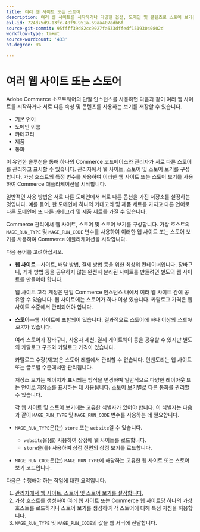 ```yaml
---
title: 여러 웹 사이트 또는 스토어
description: 여러 웹 사이트를 시작하거나 다양한 옵션, 도메인 및 콘텐츠로 스토어 보기를 구현하는 방법에 대해 알아봅니다.
exl-id: 724d75d9-13fc-40f9-951a-69aa407adb6f
source-git-commit: 95ffff39d82cc9027fa633dffedf15193040802d
workflow-type: tm+mt
source-wordcount: '433'
ht-degree: 0%

---
```


# 여러 웹 사이트 또는 스토어

Adobe Commerce 소프트웨어의 단일 인스턴스를 사용하면 다음과 같이 여러 웹 사이트를 시작하거나 서로 다른 속성 및 콘텐츠를 사용하는 보기를 저장할 수 있습니다.

- 기본 언어
- 도메인 이름
- 카테고리
- 제품
- 통화

이 유연한 솔루션을 통해 하나의 Commerce 코드베이스와 관리자가 서로 다른 스토어를 관리하고 표시할 수 있습니다. 관리자에서 웹 사이트, 스토어 및 스토어 보기를 구성합니다. 가상 호스트의 특정 변수를 사용하여 이러한 웹 사이트 또는 스토어 보기를 사용하여 Commerce 애플리케이션을 시작합니다.

일반적인 사용 방법은 서로 다른 도메인에서 서로 다른 옵션을 가진 저장소를 설정하는 것입니다. 예를 들어, 한 도메인에 하나의 카테고리 및 제품 세트를 가지고 다른 언어로 다른 도메인에 또 다른 카테고리 및 제품 세트를 가질 수 있습니다.

Commerce 관리에서 웹 사이트, 스토어 및 스토어 보기를 구성합니다. 가상 호스트의 `MAGE_RUN_TYPE` 및 `MAGE_RUN_CODE` 변수를 사용하여 이러한 웹 사이트 또는 스토어 보기를 사용하여 Commerce 애플리케이션을 시작합니다.

다음 용어를 고려하십시오.

- **웹 사이트**—사이트, 배달 방법, 결제 방법 등을 위한 최상위 컨테이너입니다. 장바구니, 게재 방법 등을 공유하지 않는 완전히 분리된 사이트를 만들려면 별도의 웹 사이트를 만들어야 합니다.

  웹 사이트 고객 계정은 단일 Commerce 인스턴스 내에서 여러 웹 사이트 간에 공유할 수 있습니다. 웹 사이트에는 스토어가 하나 이상 있습니다. 카탈로그 가격은 웹 사이트 수준에서 관리되어야 합니다.

- **스토어**—웹 사이트에 포함되어 있습니다. 결과적으로 스토어에 하나 이상의 *스토어 보기*&#x200B;가 있습니다.

  여러 스토어가 장바구니, 사용자 세션, 결제 게이트웨이 등을 공유할 수 있지만 별도의 카탈로그 구조와 카탈로그 가격이 있습니다.

  카탈로그 수량(재고)은 스토어 레벨에서 관리할 수 없습니다. 인벤토리는 웹 사이트 또는 글로벌 수준에서만 관리됩니다.

  저장소 보기는 페이지가 표시되는 방식을 변경하며 일반적으로 다양한 레이아웃 또는 언어로 저장소를 표시하는 데 사용됩니다. 스토어 보기별로 다른 통화를 관리할 수 있습니다.

  각 웹 사이트 및 스토어 보기에는 고유한 식별자가 있어야 합니다. 이 식별자는 다음과 같이 `MAGE_RUN_TYPE` 및 `MAGE_RUN_CODE` 변수를 사용하는 데 필요합니다.

- `MAGE_RUN_TYPE`은(는) `store` 또는 `website`일 수 있습니다.

   - `website`을(를) 사용하여 상점에 웹 사이트를 로드합니다.
   - `store`을(를) 사용하여 상점 전면의 상점 보기를 로드합니다.

- `MAGE_RUN_CODE`은(는) `MAGE_RUN_TYPE`에 해당하는 고유한 웹 사이트 또는 스토어 보기 코드입니다.

다음은 수행해야 하는 작업에 대한 요약입니다.

1. [관리자에서 웹 사이트, 스토어 및 스토어 보기를 설정합니다.](ms-admin.md)
1. 가상 호스트를 생성하여 여러 웹 사이트 또는 Commerce 웹 사이트당 하나의 가상 호스트를 로드하거나 스토어 보기를 생성하여 각 스토어에 대해 특정 지침을 허용합니다.
1. `MAGE_RUN_TYPE` 및 `MAGE_RUN_CODE`의 값을 웹 서버에 전달합니다.
